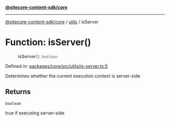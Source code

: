 [**@sitecore-content-sdk/core**](../../README.md)

***

[@sitecore-content-sdk/core](../../README.md) / [utils](../README.md) / isServer

# Function: isServer()

> **isServer**(): `boolean`

Defined in: [packages/core/src/utils/is-server.ts:5](https://github.com/Sitecore/content-sdk/blob/0d1933830661df0273ddb41b92f4a0934e861521/packages/core/src/utils/is-server.ts#L5)

Determines whether the current execution context is server-side

## Returns

`boolean`

true if executing server-side
